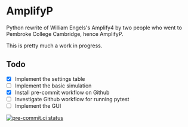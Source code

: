 # AmplifyP
Python rewrite of  William Engels's Amplify4 by two people who went to Pembroke
College Cambridge, hence AmplifyP.

This is pretty much a work in progress.
## Todo
- [x] Implement the settings table
- [ ] Implement the basic simulation
- [x] Install pre-commit workflow on Github
- [ ] Investigate Github workflow for running pytest
- [ ] Implement the GUI

[![pre-commit.ci status](https://results.pre-commit.ci/badge/github/fangfufu/AmplifyP/master.svg)](https://results.pre-commit.ci/latest/github/fangfufu/AmplifyP/master)
